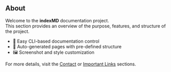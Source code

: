 ## About

Welcome to the **indexMD** documentation project.  
This section provides an overview of the purpose, features, and structure of the project.

- 🔧 Easy CLI-based documentation control  
- 🧪 Auto-generated pages with pre-defined structure  
- 🖼️ Screenshot and style customization

For more details, visit the [Contact](contact.md) or [Important Links](important-links.md) sections.
